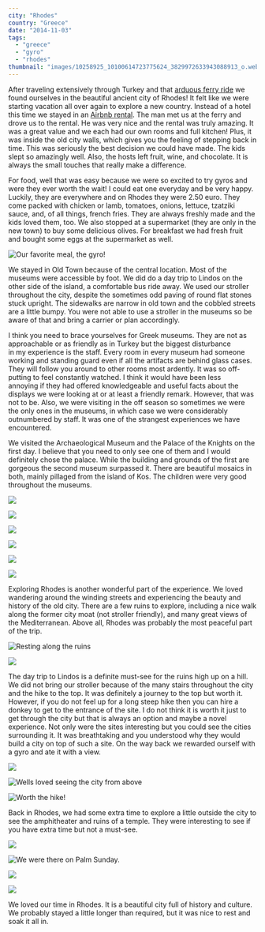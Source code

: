 ```yaml
---
city: "Rhodes"
country: "Greece"
date: "2014-11-03"
tags:
  - "greece"
  - "gyro"
  - "rhodes"
thumbnail: "images/10258925_10100614723775624_3829972633943088913_o.webp"
---
```


After traveling extensively through Turkey and that [arduous ferry ride](http://youngmodernmama.com/2014/10/traveling-abroad-marmaris/ "Traveling Abroad: Marmaris") we found ourselves in the beautiful ancient city of Rhodes! It felt like we were starting vacation all over again to explore a new country. Instead of a hotel this time we stayed in an [Airbnb rental](https://www.airbnb.com/rooms/1037492). The man met us at the ferry and drove us to the rental. He was very nice and the rental was truly amazing. It was a great value and we each had our own rooms and full kitchen! Plus, it was inside the old city walls, which gives you the feeling of stepping back in time. This was seriously the best decision we could have made. The kids slept so amazingly well. Also, the hosts left fruit, wine, and chocolate. It is always the small touches that really make a difference.

For food, well that was easy because we were so excited to try gyros and were they ever worth the wait! I could eat one everyday and be very happy. Luckily, they are everywhere and on Rhodes they were 2.50 euro. They come packed with chicken or lamb, tomatoes, onions, lettuce, tzatziki sauce, and, of all things, french fries. They are always freshly made and the kids loved them, too. We also stopped at a supermarket (they are only in the new town) to buy some delicious olives. For breakfast we had fresh fruit and bought some eggs at the supermarket as well.

![Our favorite meal, the gyro! ](images/10353453_10100614725087994_1439501240964074513_o.webp)

We stayed in Old Town because of the central location. Most of the museums were accessible by foot. We did do a day trip to Lindos on the other side of the island, a comfortable bus ride away. We used our stroller throughout the city, despite the sometimes odd paving of round flat stones stuck upright. The sidewalks are narrow in old town and the cobbled streets are a little bumpy. You were not able to use a stroller in the museums so be aware of that and bring a carrier or plan accordingly.

I think you need to brace yourselves for Greek museums. They are not as approachable or as friendly as in Turkey but the biggest disturbance in my experience is the staff. Every room in every museum had someone working and standing guard even if all the artifacts are behind glass cases. They will follow you around to other rooms most ardently. It was so off-putting to feel constantly watched. I think it would have been less annoying if they had offered knowledgeable and useful facts about the displays we were looking at or at least a friendly remark. However, that was not to be. Also, we were visiting in the off season so sometimes we were the only ones in the museums, in which case we were considerably outnumbered by staff. It was one of the strangest experiences we have encountered.

We visited the Archaeological Museum and the Palace of the Knights on the first day. I believe that you need to only see one of them and I would definitely chose the palace. While the building and grounds of the first are gorgeous the second museum surpassed it. There are beautiful mosaics in both, mainly pillaged from the island of Kos. The children were very good throughout the museums.

![ ](images/10369000_10100614721480224_4920485099134529661_o.webp)

![ ](images/10333378_10100614721774634_7540254230675810954_o.webp)

![ ](images/10259179_10100614722079024_4711141876991896684_o.webp)

![ ](images/10383845_10100614722188804_1232399792353595404_o.webp)

![ ](images/10257950_10100614722558064_4307973901106365083_o.webp)

![ ](images/10358947_10100614722757664_6427444782475817006_o.webp)

Exploring Rhodes is another wonderful part of the experience. We loved wandering around the winding streets and experiencing the beauty and history of the old city. There are a few ruins to explore, including a nice walk along the former city moat (not stroller friendly), and many great views of the Mediterranean. Above all, Rhodes was probably the most peaceful part of the trip.

![Resting along the ruins](images/10333471_10100614723371434_3107565882942718353_o.webp)

![ ](images/10258925_10100614723775624_3829972633943088913_o.webp)

The day trip to Lindos is a definite must-see for the ruins high up on a hill. We did not bring our stroller because of the many stairs throughout the city and the hike to the top. It was definitely a journey to the top but worth it. However, if you do not feel up for a long steep hike then you can hire a donkey to get to the entrance of the site. I do not think it is worth it just to get through the city but that is always an option and maybe a novel experience. Not only were the sites interesting but you could see the cities surrounding it. It was breathtaking and you understood why they would build a city on top of such a site. On the way back we rewarded ourself with a gyro and ate it with a view.

![ ](images/10258734_10100614724060054_1459337853526345462_o.webp)

![Wells loved seeing the city from above](images/10293846_10100614724094984_7599976652826820657_o.webp)

![Worth the hike! ](images/10258305_10100614724643884_3216656151010207656_o.webp)

Back in Rhodes, we had some extra time to explore a little outside the city to see the amphitheater and ruins of a temple. They were interesting to see if you have extra time but not a must-see.

![ ](images/1909186_10100614725217734_3734965499895797029_o.webp)

![We were there on Palm Sunday. ](images/10259247_10100614725522124_7106538061403685956_o.webp)

![ ](images/10258227_10100614725851464_7042356783041808091_o.webp)

![ ](images/10368972_10100614725976214_8434064343885441913_o.webp)

We loved our time in Rhodes. It is a beautiful city full of history and culture. We probably stayed a little longer than required, but it was nice to rest and soak it all in.
